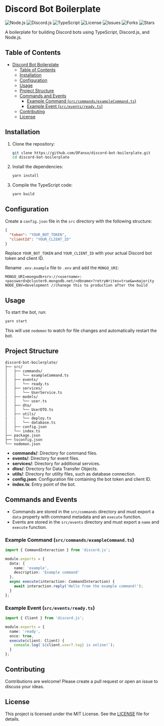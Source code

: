 # Discord Bot Boilerplate

![Node.js](https://img.shields.io/badge/node.js-v20-green)
![Discord.js](https://img.shields.io/badge/discord.js-v14-blue)
![TypeScript](https://img.shields.io/badge/typescript-v4.5-blue)
![License](https://img.shields.io/badge/license-MIT-green)
![Issues](https://img.shields.io/github/issues/DFanso/discord-bot-boilerplate)
![Forks](https://img.shields.io/github/forks/DFanso/discord-bot-boilerplate)
![Stars](https://img.shields.io/github/stars/DFanso/discord-bot-boilerplate)

A boilerplate for building Discord bots using TypeScript, Discord.js, and Node.js.

## Table of Contents

- [Discord Bot Boilerplate](#discord-bot-boilerplate)
  - [Table of Contents](#table-of-contents)
  - [Installation](#installation)
  - [Configuration](#configuration)
  - [Usage](#usage)
  - [Project Structure](#project-structure)
  - [Commands and Events](#commands-and-events)
    - [Example Command (`src/commands/exampleCommand.ts`)](#example-command-srccommandsexamplecommandts)
    - [Example Event (`src/events/ready.ts`)](#example-event-srceventsreadyts)
  - [Contributing](#contributing)
  - [License](#license)

## Installation

1. Clone the repository:
   ```sh
   git clone https://github.com/DFanso/discord-bot-boilerplate.git
   cd discord-bot-boilerplate
   ```

2. Install the dependencies:
   ```sh
   yarn install
   ```

3. Compile the TypeScript code:
   ```sh
   yarn build
   ```

## Configuration

Create a `config.json` file in the `src` directory with the following structure:

```json
{
  "token": "YOUR_BOT_TOKEN",
  "clientId": "YOUR_CLIENT_ID"
}
```

Replace `YOUR_BOT_TOKEN` and `YOUR_CLIENT_ID` with your actual Discord bot token and client ID.

Rename `.env.example` file to `.env` and add the `MONGO_URI`:

```env
MONGO_URI=mongodb+srv://<username>:<password>@cluster0.mongodb.net/<dbname>?retryWrites=true&w=majority
NODE_ENV=development //chanege this to production after the build
```

## Usage

To start the bot, run:

```sh
yarn start
```

This will use `nodemon` to watch for file changes and automatically restart the bot.

## Project Structure

```
discord-bot-boilerplate/
├── src/
│   ├── commands/
│   │   └── exampleCommand.ts
│   ├── events/
│   │   └── ready.ts
│   ├── services/
│   │   └── UserService.ts
|   ├── models/
│   │   └── user.ts
│   ├── dto/
│   │   └── UserDTO.ts
│   ├── utils/
|   |   └── deploy.ts
│   │   └── database.ts
│   ├── config.json
│   └── index.ts
├── package.json
├── tsconfig.json
└── nodemon.json
```

- **commands/**: Directory for command files.
- **events/**: Directory for event files.
- **services/**: Directory for additional services.
- **dtos/**: Directory for Data Transfer Objects.
- **utils/**: Directory for utility files, such as database connection.
- **config.json**: Configuration file containing the bot token and client ID.
- **index.ts**: Entry point of the bot.

## Commands and Events

- Commands are stored in the `src/commands` directory and must export a `data` property with command metadata and an `execute` function.
- Events are stored in the `src/events` directory and must export a `name` and `execute` function.

### Example Command (`src/commands/exampleCommand.ts`)

```typescript
import { CommandInteraction } from 'discord.js';

module.exports = {
  data: {
    name: 'example',
    description: 'Example command'
  },
  async execute(interaction: CommandInteraction) {
    await interaction.reply('Hello from the example command!');
  }
};
```

### Example Event (`src/events/ready.ts`)

```typescript
import { Client } from 'discord.js';

module.exports = {
  name: 'ready',
  once: true,
  execute(client: Client) {
    console.log(`${client.user?.tag} is online!`);
  }
};
```

## Contributing

Contributions are welcome! Please create a pull request or open an issue to discuss your ideas.

## License

This project is licensed under the MIT License. See the [LICENSE](LICENSE) file for details.
